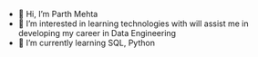 - 👋 Hi, I’m Parth Mehta
- 👀 I’m interested in learning technologies with will assist me in developing my career in Data Engineering
- 🌱 I’m currently learning SQL, Python



<!---
parthmehta0555/parthmehta0555 is a ✨ special ✨ repository because its `README.md` (this file) appears on your GitHub profile.
You can click the Preview link to take a look at your changes.
--->
